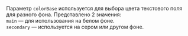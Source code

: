Параметр `colorBase` используется для выбора цвета текстового поля для разного фона.
Представлено 2 значения:
<br/>
`main` — для использования на белом фоне.
<br/>
`secondary` — используется на сером или другом фоне.